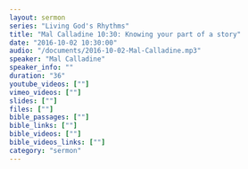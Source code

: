 ```yaml
---
layout: sermon
series: "Living God's Rhythms"
title: "Mal Calladine 10:30: Knowing your part of a story"
date: "2016-10-02 10:30:00"
audio: "/documents/2016-10-02-Mal-Calladine.mp3"
speaker: "Mal Calladine"
speaker_info: ""
duration: "36"
youtube_videos: [""]
vimeo_videos: [""]
slides: [""]
files: [""]
bible_passages: [""]
bible_links: [""]
bible_videos: [""]
bible_videos_links: [""]
category: "sermon"
---
```

